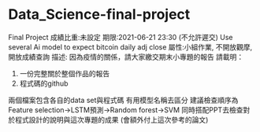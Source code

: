 # Data_Science-final-project

Final Project
成績比重:未設定
期限:2021-06-21 23:30 (不允許遲交)
Use several Ai model to expect bitcoin daily adj close 
屬性:小組作業, 不開放觀摩, 開放成績查詢
描述:
因為疫情的關係，請大家繳交期末小專題的報告
請載明：
1. 一份完整關於整個作品的報告
2. 程式碼的github


兩個檔案包含各自的data set與程式碼
有用模型名稱去區分
建議檢查順序為
Feature selection->LSTM預測->Random forest->SVM
同時搭配PPT去檢查對於程式設計的說明與這次專題的成果
(會額外付上這次參考的論文)

